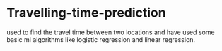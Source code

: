 # Travelling-time-prediction
used to find the travel time between two locations and have used some basic ml algorithms like logistic regression and linear regression.
